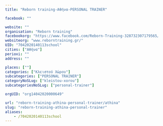 ```yaml
---
title: "Reborn training-Αθήνα-PERSONAL TRAINER"

facebook: ""

website: ""
organisation: "Reborn training"
facebookorg: "https://www.facebook.com/Reborn-Training-328732307179565/"
websiteorg: "www.reborntraining.gr/"
UID: "7042020140113school"
cities: ["Αθήνα"]
perioxi: ""
address: ""

places: [""]
categories: ["Κλειστού Χώρου"]
subcategories: ["PERSONAL TRAINER"]
categoryNoSLug: ["kleistou-xorou"]
subcategoriesNoSLug: ["personal-trainer"]

orgUID: "org14042020000649"

url: "reborn-training-athina-personal-trainer/athina"
slug: "reborn-training-athina-personal-trainer"
aliases:
    - /7042020140113school
---
```





